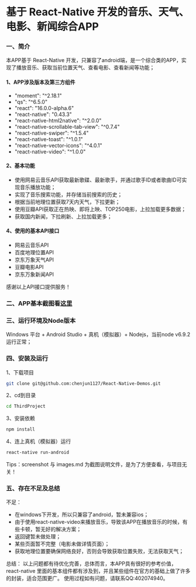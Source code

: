 # 基于 React-Native 开发的音乐、天气、电影、新闻综合APP
### 一、简介
本APP基于 React-Native 开发，只兼容了android端，是一个综合类的APP，实现了播放音乐、获取当前位置天气、查看电影、查看新闻等功能；
#### 1、APP涉及版本及第三方组件
* "moment": "^2.18.1"
* "qs": "^6.5.0"
* "react": "16.0.0-alpha.6"
* "react-native": "0.43.3"
* "react-native-html2native": "^2.0.0"
* "react-native-scrollable-tab-view": "^0.7.4"
* "react-native-swiper": "^1.5.4"
* "react-native-toast": "^1.0.1"
* "react-native-vector-icons": "^4.0.1"
* "react-native-video": "^1.0.0"

#### 2、基本功能
* 使用网易云音乐API获取最新歌碟、最新歌手，并通过歌手ID或者歌曲ID可实现音乐播放功能；
* 实现了音乐搜索功能，并存储当前搜索的历史；
* 根据当前地理位置获取7天内天气，下拉更新；
* 使用豆瓣API获取正在热映、即将上映、TOP250电影，上拉加载更多数据；
* 获取国内新闻，下拉刷新、上拉加载更多；

#### 4、使用的基本API接口
* 网易云音乐API
* 百度地理位置API
* 京东万象天气API
* 豆瓣电影API
* 京东万象新闻API

感谢以上API接口提供服务！

### 二、APP基本截图看[这里](https://github.com/chenjun1127/React-Native-Demos/blob/master/ThirdProject/images.md)
### 三、运行环境及Node版本
Windows 平台 + Android Studio + 真机（模拟器）+ Nodejs，当前node v6.9.2 运行正常；
### 四、安装及运行
1、下载项目
```bash
git clone git@github.com:chenjun1127/React-Native-Demos.git
```
2、cd到目录
```bash
cd ThirdProject
```
3、安装依赖
```bash
npm install 
```
4、连上真机（模拟器）运行
```bash
react-native run-android
```
Tips：screenshot 与 images.md 为截图说明文件，是为了方便查看，与项目无关！

### 五、存在不足及总结
不足：
* 在windows下开发，所以只兼容了android，暂未兼容ios；
* 由于使用react-native-video来播放音乐，导致该APP在播放音乐的时候，有些卡顿，暂无好的解决方案；
* 返回键暂未做处理；
* 某些页面暂不完整（电影未做详情页面）；
* 获取地理位置要确保网络良好，否则会导致获取位置失败，无法获取天气；

总结：
以上问题都有待优化完善，总体而言，本APP具有很好的参考价值，react-native 里面的基本组件都有涉及到，并且某些组件在官方的基础上做了许多的封装，适合范围更广。
使用过程如有问题，请联系QQ:402074940。

